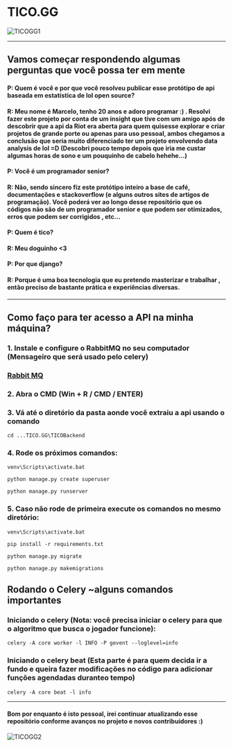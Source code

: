 # TICO.GG

![TICOGG1](https://i.imgur.com/i12rUYb.png)

------------

##   Vamos começar respondendo algumas perguntas que você possa ter em mente

#### P: Quem é você e por que você resolveu publicar esse protótipo de api baseada em estatística de lol open source?
#### R: Meu nome é Marcelo, tenho 20 anos e adoro programar :) . Resolvi fazer este projeto por conta de um insight que tive com um amigo após de descobrir que a api da Riot era aberta para quem quisesse explorar e criar projetos de grande porte ou apenas para uso pessoal, ambos chegamos a conclusão que seria muito diferenciado ter um projeto envolvendo data analysis de lol =D (Descobri pouco tempo depois que iria me custar algumas horas de sono e um pouquinho de cabelo hehehe...)
#### P: Você é um programador senior?
#### R: Não, sendo sincero fiz este protótipo inteiro a base de café, documentações e stackoverflow (e alguns outros sites de artigos de programação).  Você poderá ver ao longo desse repositório que os códigos não são de um programador senior e que podem ser otimizados, erros que podem ser corrigidos , etc...
#### P: Quem é tico?
#### R: Meu doguinho <3

#### P: Por que django?
#### R: Porque é uma boa tecnologia que eu pretendo masterizar e trabalhar , então preciso de bastante prática e experiências diversas.

------------
## Como faço para ter acesso a API na minha máquina?
### 1. Instale e configure o RabbitMQ no seu computador (Mensageiro que será usado pelo celery)
### [Rabbit MQ](https://www.rabbitmq.com/download.html "Rabbit MQ")
### 2. Abra o CMD (Win + R / CMD /  ENTER)
### 3. Vá até o diretório da pasta aonde você extraiu a api usando o comando 
`cd ...TICO.GG\TICOBackend` 
### 4. Rode os próximos comandos: 
`venv\Scripts\activate.bat`

`python manage.py create superuser`  

`python manage.py runserver`

### 5. Caso não rode de primeira execute os comandos no mesmo diretório:

`venv\Scripts\activate.bat`

`pip install -r requirements.txt`

`python manage.py migrate` 

`python manage.py makemigrations`

## Rodando o Celery ~alguns comandos importantes
### Iniciando o celery (Nota: você precisa iniciar o celery para que o algoritmo que busca o jogador funcione):
`celery -A core worker -l INFO -P gevent --loglevel=info`
### Iniciando o celery beat (Esta parte é para quem decida ir a fundo e queira fazer modificações no código para adicionar funções agendadas duranteo  tempo)
`celery -A core beat -l info`


------------


#### Bom por enquanto é isto pessoal, irei continuar atualizando esse repositório conforme avanços no projeto e novos contribuidores :)

![TICOGG2](https://i.imgur.com/LUwuQUq.png)
